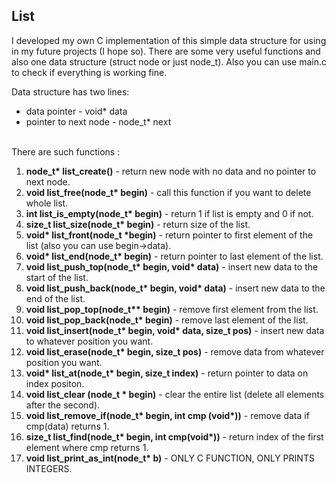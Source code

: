 <h2>List</h2>
<p>I developed my own C implementation of this simple data structure for using in my future projects (I hope so).
There are some very useful functions and also one data structure (struct node or just node_t). Also you can use main.c to check if everything is working fine.</p>
Data structure has two lines:
<ul>
  <li>data pointer - void* data</li>
  <li>pointer to next node - node_t* next</li>
</ul>
<br>
There are such functions : 
<ol>
  <li><strong>node_t* list_create()</strong> - return new node with no data and no pointer to next node.</li>
  <li><strong>void list_free(node_t* begin)</strong> - call this function if you want to delete whole list.</li>
  <li><strong>int list_is_empty(node_t* begin)</strong> - return 1 if list is empty and 0 if not.</li>
  <li><strong>size_t list_size(node_t* begin)</strong> - return size of the list.</li>
  <li><strong>void* list_front(node_t *begin)</strong> - return pointer to first element of the list (also you can use begin->data).</li>
  <li><strong>void* list_end(node_t* begin)</strong> - return pointer to last element of the list.</li>
  <li><strong>void list_push_top(node_t* begin, void* data)</strong> - insert new data to the start of the list.</li>
  <li><strong>void list_push_back(node_t* begin, void* data)</strong> - insert new data to the end of the list.</li>
  <li><strong>void list_pop_top(node_t** begin)</strong> - remove first element from the list.</li>
  <li><strong>void list_pop_back(node_t* begin)</strong> - remove last element of the list.</li>
  <li><strong>void list_insert(node_t* begin, void* data, size_t pos)</strong> - insert new data to whatever position you want.</li>
  <li><strong>void list_erase(node_t* begin, size_t pos)</strong> - remove data from whatever position you want.</li>
  <li><strong>void* list_at(node_t* begin, size_t index)</strong> - return pointer to data on index positon.</li>
  <li><strong>void list_clear (node_t * begin)</strong> - clear the entire list (delete all elements after the second).</li>
  <li><strong>void list_remove_if(node_t* begin, int cmp (void*))</strong> - remove data if cmp(data) returns 1.</li>
  <li><strong>size_t list_find(node_t* begin, int cmp(void*))</strong> - return index of the first element where cmp returns 1.</li>
  <li><strong>void list_print_as_int(node_t* b)</strong> - ONLY C FUNCTION, ONLY PRINTS INTEGERS.</li>
</ol>

